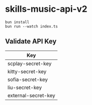 # skills-music-api-v2

```
bun install
bun run --watch index.ts
```

## Validate API Key

| Key                 |
| ------------------- |
| scplay-secret-key   |
| kitty-secret-key    |
| sofia-secret-key    |
| liu-secret-key      |
| external-secret-key |
